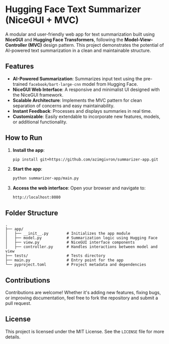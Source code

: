 # Hugging Face Text Summarizer (NiceGUI + MVC)

A modular and user-friendly web app for text summarization built using **NiceGUI** and **Hugging Face Transformers**, following the **Model-View-Controller (MVC)** design pattern. This project demonstrates the potential of AI-powered text summarization in a clean and maintainable structure.

## Features

- **AI-Powered Summarization**: Summarizes input text using the pre-trained `facebook/bart-large-cnn` model from Hugging Face.
- **NiceGUI Web Interface**: A responsive and minimalist UI designed with the NiceGUI framework.
- **Scalable Architecture**: Implements the MVC pattern for clean separation of concerns and easy maintainability.
- **Instant Feedback**: Processes and displays summaries in real time.
- **Customizable**: Easily extendable to incorporate new features, models, or additional functionality.

## How to Run

1. **Install the app**:
   ```bash
   pip install git+https://github.com/azimgivron/summarizer-app.git
   ```

2. **Start the app**:
   ```bash
   python summarizer-app/main.py
   ```

3. **Access the web interface**:
   Open your browser and navigate to:
   ```
   http://localhost:8080
   ```

## Folder Structure

```
.
├── app/
│   ├── __init__.py        # Initializes the app module
│   ├── model.py           # Summarization logic using Hugging Face
│   ├── view.py            # NiceGUI interface components
│   ├── controller.py      # Handles interactions between model and view
├── tests/                 # Tests directory
├── main.py                # Entry point for the app
└── pyproject.toml         # Project metadata and dependencies
```

## Contributions

Contributions are welcome! Whether it's adding new features, fixing bugs, or improving documentation, feel free to fork the repository and submit a pull request.

## License

This project is licensed under the MIT License. See the `LICENSE` file for more details.
